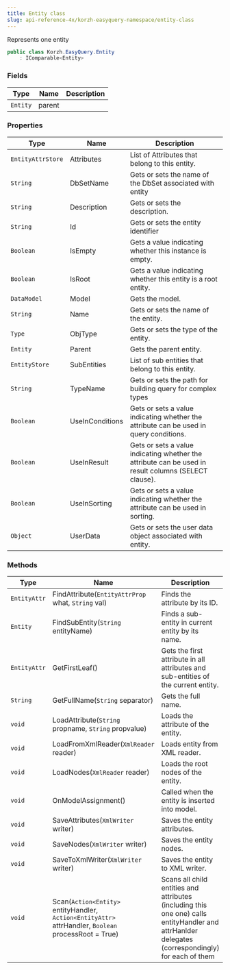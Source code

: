 ```yaml
---
title: Entity class
slug: api-reference-4x/korzh-easyquery-namespace/entity-class
---
```


Represents one entity
```csharp
public class Korzh.EasyQuery.Entity
    : IComparable<Entity>

```

### Fields

| Type | Name | Description | 
| --- | --- | --- | 
| `Entity` | parent |  | 


### Properties

| Type | Name | Description | 
| --- | --- | --- | 
| `EntityAttrStore` | Attributes | List of Attributes that belong to this entity. | 
| `String` | DbSetName | Gets or sets the name of the DbSet associated with entity | 
| `String` | Description | Gets or sets the description. | 
| `String` | Id | Gets or sets the entity identifier | 
| `Boolean` | IsEmpty | Gets a value indicating whether this instance is empty. | 
| `Boolean` | IsRoot | Gets a value indicating whether this entity is a root entity. | 
| `DataModel` | Model | Gets the model. | 
| `String` | Name | Gets or sets the name of the entity. | 
| `Type` | ObjType | Gets or sets the type of the entity. | 
| `Entity` | Parent | Gets the parent entity. | 
| `EntityStore` | SubEntities | List of sub entities that belong to this entity. | 
| `String` | TypeName | Gets or sets the path for building query for complex types | 
| `Boolean` | UseInConditions | Gets or sets a value indicating whether the attribute can be used in query conditions. | 
| `Boolean` | UseInResult | Gets or sets a value indicating whether the attribute can be used in result columns (SELECT clause). | 
| `Boolean` | UseInSorting | Gets or sets a value indicating whether the attribute can be used in sorting. | 
| `Object` | UserData | Gets or sets the user data object associated with entity. | 


### Methods

| Type | Name | Description | 
| --- | --- | --- | 
| `EntityAttr` | FindAttribute(`EntityAttrProp` what, `String` val) | Finds the attribute by its ID. | 
| `Entity` | FindSubEntity(`String` entityName) | Finds a sub-entity in current entity by its name. | 
| `EntityAttr` | GetFirstLeaf() | Gets the first attribute in all attributes and sub-entities of the current entity. | 
| `String` | GetFullName(`String` separator) | Gets the full name. | 
| `void` | LoadAttribute(`String` propname, `String` propvalue) | Loads the attribute of the entity. | 
| `void` | LoadFromXmlReader(`XmlReader` reader) | Loads entity from XML reader. | 
| `void` | LoadNodes(`XmlReader` reader) | Loads the root nodes of the entity. | 
| `void` | OnModelAssignment() | Called when the entity is inserted into model. | 
| `void` | SaveAttributes(`XmlWriter` writer) | Saves the entity attributes. | 
| `void` | SaveNodes(`XmlWriter` writer) | Saves the entity nodes. | 
| `void` | SaveToXmlWriter(`XmlWriter` writer) | Saves the entity to XML writer. | 
| `void` | Scan(`Action<Entity>` entityHandler, `Action<EntityAttr>` attrHandler, `Boolean` processRoot = True) | Scans all child entities and attributes (including this one one) calls entityHandler and attrHanlder delegates (correspondingly) for each of them |